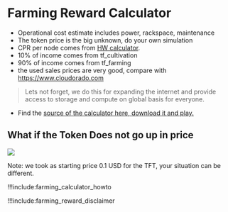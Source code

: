 
# Farming Reward Calculator



- Operational cost estimate includes power, rackspace, maintenance
- The token price is the big unknown, do your own simulation
- CPR per node comes from [HW calculator](farming_hardware_calculator).
- 10% of income comes from tf_cultivation
- 90% of income comes from tf_farming
- the used sales prices are very good, compare with https://www.cloudorado.com 

> Lets not forget, we do this for expanding the internet and provide access to storage and compute on global basis for everyone.

- Find the [source of the calculator here, download it and play.](https://secure.threefold.me/sheet/#/2/sheet/view/Tq5BGUea1Gin8RbjkVU9TuFjmetEMFMwmsGTvEu0UI0/)

## What if the Token Does not go up in price

![](img/farming_reward_diy2.png)


Note: we took as starting price 0.1 USD for the TFT, your situation can be different.

!!!include:farming_calculator_howto


!!!include:farming_reward_disclaimer